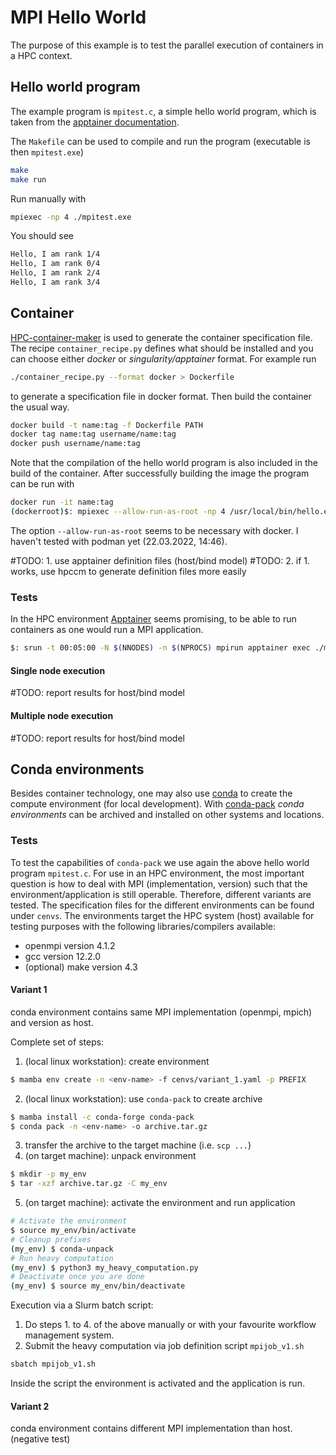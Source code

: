 # MPI Hello World
The purpose of this example is to test the parallel execution
of containers in a HPC context.

## Hello world program
The example program is `mpitest.c`, a simple hello world program,
which is taken from the [apptainer documentation](https://apptainer.org/docs/user/1.1/mpi.html#).

The `Makefile` can be used to compile and run the program (executable is then
`mpitest.exe`)
```sh
make
make run
```
Run manually with
```sh
mpiexec -np 4 ./mpitest.exe
```
You should see
```sh
Hello, I am rank 1/4
Hello, I am rank 0/4
Hello, I am rank 2/4
Hello, I am rank 3/4
```

## Container
[HPC-container-maker](https://github.com/NVIDIA/hpc-container-maker) is used to
generate the container specification file. The recipe `container_recipe.py`
defines what should be installed and you can choose either *docker* or *singularity/apptainer*
format. 
For example run
```sh
./container_recipe.py --format docker > Dockerfile
```
to generate a specification file in docker format. Then build the container the usual way.
```bash
docker build -t name:tag -f Dockerfile PATH
docker tag name:tag username/name:tag
docker push username/name:tag
```
Note that the compilation of the hello world program is also included
in the build of the container. After successfully building the image
the program can be run with
```sh
docker run -it name:tag
(dockerroot)$: mpiexec --allow-run-as-root -np 4 /usr/local/bin/hello.exe
```
The option `--allow-run-as-root` seems to be necessary with docker.
I haven't tested with podman yet (22.03.2022, 14:46).

#TODO: 1. use apptainer definition files (host/bind model)
#TODO: 2. if 1. works, use hpccm to generate definition files more easily

### Tests
In the HPC environment [Apptainer](https://apptainer.org) seems promising,
to be able to run containers as one would run a MPI application.
```sh
$: srun -t 00:05:00 -N $(NNODES) -n $(NPROCS) mpirun apptainer exec ./mpi_hello.sif hello.exe
```

#### Single node execution
#TODO: report results for host/bind model

#### Multiple node execution
#TODO: report results for host/bind model

## Conda environments
Besides container technology, one may also use [conda](https://docs.conda.io/en/latest/) to
create the compute environment (for local development).
With [conda-pack](https://conda.github.io/conda-pack/) *conda environments* can be archived and installed on other
systems and locations.

### Tests
To test the capabilities of `conda-pack` we use again the above hello world program `mpitest.c`.
For use in an HPC environment, the most important question is how to deal with
MPI (implementation, version) such that the environment/application is still operable.
Therefore, different variants are tested.
The specification files for the different environments can be found under `cenvs`.
The environments target the HPC system (host) available for testing purposes with the
following libraries/compilers available:

* openmpi version 4.1.2
* gcc version 12.2.0
* (optional) make version 4.3

#### Variant 1
conda environment contains same MPI implementation (openmpi, mpich) and version as host.

Complete set of steps:
1. (local linux workstation): create environment
```sh
$ mamba env create -n <env-name> -f cenvs/variant_1.yaml -p PREFIX
```
2. (local linux workstation): use `conda-pack` to create archive
```sh
$ mamba install -c conda-forge conda-pack
$ conda pack -n <env-name> -o archive.tar.gz
```
3. transfer the archive to the target machine (i.e. `scp ...`)
4. (on target machine): unpack environment
```sh
$ mkdir -p my_env
$ tar -xzf archive.tar.gz -C my_env
```
5. (on target machine): activate the environment and run application
```sh
# Activate the environment
$ source my_env/bin/activate
# Cleanup prefixes
(my_env) $ conda-unpack
# Run heavy computation
(my_env) $ python3 my_heavy_computation.py
# Deactivate once you are done
(my_env) $ source my_env/bin/deactivate
```

Execution via a Slurm batch script:
1. Do steps 1. to 4. of the above manually or with your favourite
workflow management system.
2. Submit the heavy computation via job definition script `mpijob_v1.sh`
```sh
sbatch mpijob_v1.sh
```
Inside the script the environment is activated and the application is run.

#### Variant 2
conda environment contains different MPI implementation than host. (negative test)
